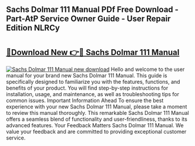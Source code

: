 ## Sachs Dolmar 111 Manual PDf Free Download - Part-AtP Service Owner Guide - User Repair Edition NLRCy

# <h2><a href="http://bc62227.oget.top/?id=Sachs+Dolmar+111+Manual">🔗Download New 👉🔴 Sachs Dolmar 111 Manual</a></h2>

[![Sachs Dolmar 111 Manual new download](https://i.imgur.com/5g1atiW.png)](http://bc62227.oget.top/?id=Sachs+Dolmar+111+Manual)
Hello and welcome to the user manual for your brand new Sachs Dolmar 111 Manual. This guide is specifically designed to familiarize you with the features, functions, and benefits of your product. You will find step-by-step instructions for installation, usage, and maintenance, as well as troubleshooting tips for common issues. Important Information Ahead To ensure the best experience with your new Sachs Dolmar 111 Manual, please take a moment to review this manual thoroughly. This remarkable Sachs Dolmar 111 Manual offers a seamless blend of functionality and user-friendliness, thanks to its advanced features. Your Feedback Matters Sachs Dolmar 111 Manual. We value your feedback and are committed to providing exceptional customer service.
